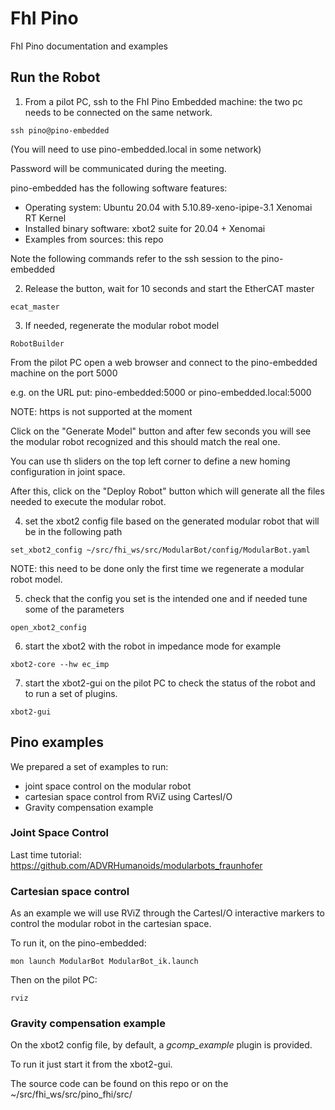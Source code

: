 # FhI Pino
FhI Pino documentation and examples

## Run the Robot

1. From a pilot PC, ssh to the FhI Pino Embedded machine: the two pc needs to be connected on the same network.

```
ssh pino@pino-embedded 
```

(You will need to use pino-embedded.local in some network)

Password will be communicated during the meeting.

pino-embedded has the following software features:

- Operating system: Ubuntu 20.04 with 5.10.89-xeno-ipipe-3.1 Xenomai RT Kernel
- Installed binary software: xbot2 suite for 20.04 + Xenomai
- Examples from sources: this repo

Note the following commands refer to the ssh session to the pino-embedded

2. Release the button, wait for 10 seconds and start the EtherCAT master 

```
ecat_master
```

3. If needed, regenerate the modular robot model

```
RobotBuilder
```

From the pilot PC open a web browser and connect to the pino-embedded machine on the port 5000

e.g. on the URL put: pino-embedded:5000 or pino-embedded.local:5000

NOTE: https is not supported at the moment

Click on the "Generate Model" button and after few seconds you will see the modular robot recognized and this should match the real one.

You can use th sliders on the top left corner to define a new homing configuration in joint space.

After this, click on the "Deploy Robot" button which will generate all the files needed to execute the modular robot.

4. set the xbot2 config file based on the generated modular robot that will be in the following path

```
set_xbot2_config ~/src/fhi_ws/src/ModularBot/config/ModularBot.yaml
```

NOTE: this need to be done only the first time we regenerate a modular robot model.

5. check that the config you set is the intended one and if needed tune some of the parameters

```
open_xbot2_config
```

6. start the xbot2 with the robot in impedance mode for example

```
xbot2-core --hw ec_imp
```

7. start the xbot2-gui on the pilot PC to check the status of the robot and to run a set of plugins.

```
xbot2-gui
```

## Pino examples

We prepared a set of examples to run:
- joint space control on the modular robot
- cartesian space control from RViZ using CartesI/O
- Gravity compensation example 

### Joint Space Control

Last time tutorial: https://github.com/ADVRHumanoids/modularbots_fraunhofer

### Cartesian space control

As an example we will use RViZ through the CartesI/O interactive markers to control the modular robot in the cartesian space.

To run it, on the pino-embedded:

```
mon launch ModularBot ModularBot_ik.launch
```

Then on the pilot PC:

```
rviz
```

### Gravity compensation example

On the xbot2 config file, by default, a *gcomp_example* plugin is provided.

To run it just start it from the xbot2-gui.

The source code can be found on this repo or on the ~/src/fhi_ws/src/pino_fhi/src/
